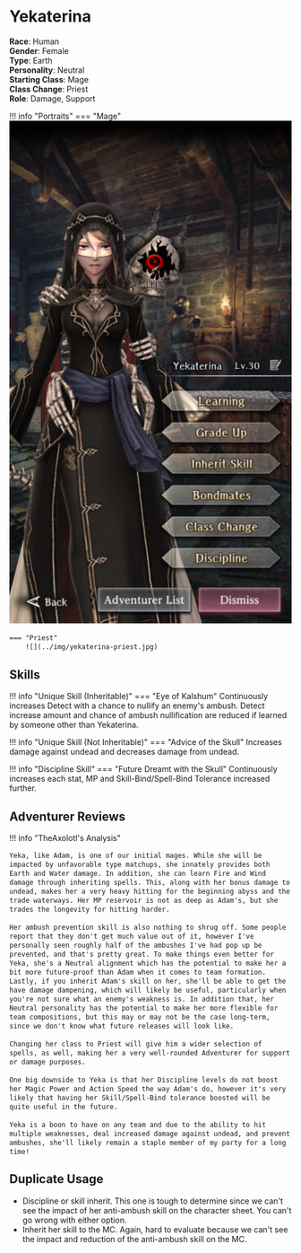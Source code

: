 # Yekaterina

**Race**: Human  
**Gender**: Female  
**Type**: Earth  
**Personality**: Neutral  
**Starting Class**: Mage  
**Class Change**: Priest  
**Role**: Damage, Support

!!! info "Portraits"
    === "Mage"
        ![](../img/yekaterina-mage.png)

    === "Priest"
        ![](../img/yekaterina-priest.jpg)

## Skills

!!! info "Unique Skill (Inheritable)"
    === "Eye of Kalshum"
        Continuously increases Detect with a chance to nullify an enemy's ambush. Detect increase amount and chance of ambush nullification are reduced if learned by someone other than Yekaterina.

!!! info "Unique Skill (Not Inheritable)"
    === "Advice of the Skull"
        Increases damage against undead and decreases damage from undead.

!!! info "Discipline Skill"
    === "Future Dreamt with the Skull"
        Continuously increases each stat, MP and Skill-Bind/Spell-Bind Tolerance increased further.

## Adventurer Reviews

!!! info "TheAxolotl's Analysis"

    Yeka, like Adam, is one of our initial mages. While she will be impacted by unfavorable type matchups, she innately provides both Earth and Water damage. In addition, she can learn Fire and Wind damage through inheriting spells. This, along with her bonus damage to undead, makes her a very heavy hitting for the beginning abyss and the trade waterways. Her MP reservoir is not as deep as Adam's, but she trades the longevity for hitting harder.

    Her ambush prevention skill is also nothing to shrug off. Some people report that they don't get much value out of it, however I've personally seen roughly half of the ambushes I've had pop up be prevented, and that's pretty great. To make things even better for Yeka, she's a Neutral alignment which has the potential to make her a bit more future-proof than Adam when it comes to team formation. Lastly, if you inherit Adam's skill on her, she'll be able to get the have damage dampening, which will likely be useful, particularly when you're not sure what an enemy's weakness is. In addition that, her Neutral personality has the potential to make her more flexible for team compositions, but this may or may not be the case long-term, since we don't know what future releases will look like.

    Changing her class to Priest will give him a wider selection of spells, as well, making her a very well-rounded Adventurer for support or damage purposes.

    One big downside to Yeka is that her Discipline levels do not boost her Magic Power and Action Speed the way Adam's do, however it's very likely that having her Skill/Spell-Bind tolerance boosted will be quite useful in the future.

    Yeka is a boon to have on any team and due to the ability to hit multiple weaknesses, deal increased damage against undead, and prevent ambushes, she'll likely remain a staple member of my party for a long time!

## Duplicate Usage

* Discipline or skill inherit. This one is tough to determine since we can't see the impact of her anti-ambush skill on the character sheet. You can't go wrong with either option.
* Inherit her skill to the MC. Again, hard to evaluate because we can't see the impact and reduction of the anti-ambush skill on the MC.